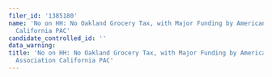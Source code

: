 ```yaml
---
filer_id: '1385180'
name: 'No on HH: No Oakland Grocery Tax, with Major Funding by American Beverage Association
  California PAC'
candidate_controlled_id: ''
data_warning:
title: 'No on HH: No Oakland Grocery Tax, with Major Funding by American Beverage
  Association California PAC'
---
```


